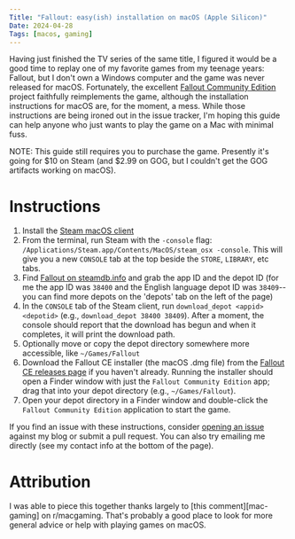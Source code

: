 ```yaml
---
Title: "Fallout: easy(ish) installation on macOS (Apple Silicon)"
Date: 2024-04-28
Tags: [macos, gaming]
---
```


Having just finished the TV series of the same title, I figured it would be a
good time to replay one of my favorite games from my teenage years: Fallout,
but I don't own a Windows computer and the game was never released for macOS.
Fortunately, the excellent [Fallout Community Edition][fallout1-ce] project
faithfully reimplements the game, although the installation instructions for
macOS are, for the moment, a mess. While those instructions are being ironed
out in the issue tracker, I'm hoping this guide can help anyone who just wants
to play the game on a Mac with minimal fuss.

<!-- more -->

NOTE: This guide still requires you to purchase the game. Presently it's going
for $10 on Steam (and $2.99 on GOG, but I couldn't get the GOG artifacts
working on macOS).

# Instructions

1. Install the [Steam macOS client][install-steam]
2. From the terminal, run Steam with the `-console` flag:
   `/Applications/Steam.app/Contents/MacOS/steam_osx -console`. This will give
   you a new `CONSOLE` tab at the top beside the `STORE`, `LIBRARY`, etc tabs.
3. Find [Fallout on steamdb.info](https://steamdb.info/app/38400/) and grab the
   app ID and the depot ID (for me the app ID was `38400` and the English
   language depot ID was `38409`--you can find more depots on the 'depots' tab
   on the left of the page)
4. In the `CONSOLE` tab of the Steam client, run `download_depot <appid>
   <depotid>` (e.g., `download_depot 38400 38409`). After a moment, the console
   should report that the download has begun and when it completes, it will
   print the download path.
5. Optionally move or copy the depot directory somewhere more accessible, like
   `~/Games/Fallout`
6. Download the Fallout CE installer (the macOS .dmg file) from the [Fallout CE
   releases page][fallout1-ce-releases] if you haven't already. Running the
   installer should open a Finder window with just the `Fallout Community
   Edition` app; drag that into your depot directory (e.g., `~/Games/Fallout`).
7. Open your depot directory in a Finder window and double-click the `Fallout
   Community Edition` application to start the game.

If you find an issue with these instructions, consider [opening an
issue](https://github.com/weberc2/blog/issues) against my blog or submit a pull
request. You can also try emailing me directly (see my contact info at the
bottom of the page).

# Attribution

I was able to piece this together thanks largely to [this comment][mac-gaming]
on r/macgaming. That's probably a good place to look for more general advice or
help with playing games on macOS.

[steam-db-fallout]: https://steamdb.info/app/38400/
[install-steam]: https://store.steampowered.com/about/
[macgaming]: https://www.reddit.com/r/macgaming/comments/2idpsc/comment/kk4z69a/
[fallout1-ce]: https://github.com/alexbatalov/fallout1-ce
[fallout1-ce-releases]: https://github.com/alexbatalov/fallout1-ce/releases
